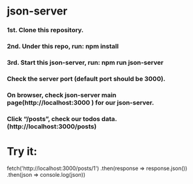 # json-server
### 1st. Clone this repository.

### 2nd. Under this repo, run: npm install

### 3rd. Start this json-server, run: npm run json-server

### Check the server port (default port should be 3000).

### On browser, check json-server main page(http://localhost:3000 ) for our json-server.
### Click “/posts”, check our todos data. (http://localhost:3000/posts)

# Try it:

fetch('http://localhost:3000/posts/1')
  .then(response => response.json())
  .then(json => console.log(json))
